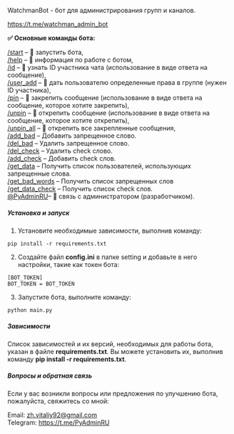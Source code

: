 WatchmanBot - бот для администрирования групп и каналов. 

https://t.me/watchman_admin_bot

<b>✅ Основные команды бота:</b>

<u>/start</u> – 🤖 запустить бота,\
<u>/help</u> – 🤖 информация по работе с ботом,\
<u>/id</u> – 🧾 узнать ID участника чата (использование в виде ответа на сообщение),\
<u>/user_add</u> – 🧾 дать пользователю определенные права в группе (нужен ID участника),\
<u>/pin</u> – 📌 закрепить сообщение (использование в виде ответа на сообщение, которое хотите закрепить),\
<u>/unpin</u> – 📌 открепить сообщение (использование в виде ответа на сообщение, которое хотите открепить),\
<u>/unpin_all</u> – 📌 открепить все закрепленные сообщения,\
<u>/add_bad</u> – Добавить запрещенное слово.\
<u>/del_bad</u> – Удалить запрещенное слово.\
<u>/del_check</u> – Удалить check слово.\
<u>/add_check</u> – Добавить check слов.\
<u>/get_data</u> – Получить список пользователей, использующих запрещенные слова.\
<u>/get_bad_words</u> – Получить список запрещенных слов\
<u>/get_data_check</u> – Получить список check слов.\
<u>@PyAdminRU</u>– 🔗 связь с администратором (разработчиком).

##### Установка и запуск
1. Установите необходимые зависимости, выполнив команду:
```
pip install -r requirements.txt
```
2. Создайте файл **config.ini** в папке setting и добавьте в него настройки, такие как токен бота:
```
[BOT_TOKEN]
BOT_TOKEN = BOT_TOKEN
```
3. Запустите бота, выполните команду:
```
python main.py
```

##### Зависимости
Список зависимостей и их версий, необходимых для работы бота, указан в файле **requirements.txt**. Вы можете установить их, 
выполнив команду **pip install -r requirements.txt**.

##### Вопросы и обратная связь
Если у вас возникли вопросы или предложения по улучшению бота, пожалуйста, свяжитесь со мной:

Email: zh.vitaliy92@gmail.com\
Telegram: https://t.me/PyAdminRU